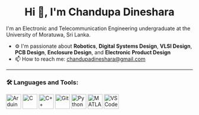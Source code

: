 <h1 align="center">Hi 👋, I'm Chandupa Dineshara</h1>

I'm an Electronic and Telecommunication Engineering undergraduate at the University of Moratuwa, Sri Lanka.

- ⚙️ I'm passionate about **Robotics**, **Digital Systems Design**, **VLSI Design**, **PCB Design**, **Enclosure Design**, and **Electronic Product Design**  
- 📫 How to reach me: [chandupadineshara@gmail.com](mailto:chandupadineshara@gmail.com)

---

### 🛠️ Languages and Tools:

<p align="left">
  <img src="https://cdn.jsdelivr.net/gh/devicons/devicon/icons/arduino/arduino-original.svg" height="40" alt="Arduino"/>
  <img src="https://cdn.jsdelivr.net/gh/devicons/devicon/icons/c/c-original.svg" height="40" alt="C"/>
  <img src="https://cdn.jsdelivr.net/gh/devicons/devicon/icons/cplusplus/cplusplus-original.svg" height="40" alt="C++"/>
  <img src="https://cdn.jsdelivr.net/gh/devicons/devicon/icons/git/git-original.svg" height="40" alt="Git"/>
  <img src="https://cdn.jsdelivr.net/gh/devicons/devicon/icons/python/python-original.svg" height="40" alt="Python"/>
  <img src="https://cdn.jsdelivr.net/gh/devicons/devicon/icons/matlab/matlab-original.svg" height="40" alt="MATLAB"/>
<!--   <img src="https://raw.githubusercontent.com/PKief/vscode-material-icon-theme/main/icons/altium.svg" height="40" alt="Altium Designer"/> -->
  <img src="https://cdn.jsdelivr.net/gh/devicons/devicon/icons/vscode/vscode-original.svg" height="40" alt="VS Code"/>
<!--   <img src="https://raw.githubusercontent.com/ChandupaDineshara/assets/main/stm32cubeide.png" height="40" alt="STM32CubeIDE"/>
  <img src="https://raw.githubusercontent.com/ChandupaDineshara/assets/main/platformio.png" height="40" alt="PlatformIO"/>
  <img src="https://raw.githubusercontent.com/ChandupaDineshara/assets/main/solidworks.png" height="40" alt="SolidWorks"/> -->
</p>

